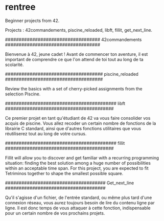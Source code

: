 # rentree

Beginner projects from 42.

Projects : 42commandements, piscine_reloaded, libft, fillit, get_next_line.

################################### 42commandements ###################################

Bienvenue à 42, jeune cadet ! Avant de commencer ton aventure, il est important de comprendre ce que l'on attend de toi tout au long de ta scolarité.

#################################### piscine_reloaded ####################################

Review the basics with a set of cherry-picked assignments from the selection Piscine.

######################################### libft ########################################

Ce premier projet en tant qu'étudiant de 42 va vous faire consolider vos acquis de piscine. Vous allez recoder un certain nombre de fonctions de la librairie C standard, ainsi que d'autres fonctions utilitaires que vous réutiliserez tout au long de votre cursus.

######################################### fillit ########################################

Fillit will allow you to discover and get familiar with a recurring programming situation: finding the best solution among a huge number of possibilities within an acceptable time span. For this project, you are expected to fit Tetriminos together to shape the smallest possible square.

##################################### Get_next_line #####################################

Qu'il s'agisse d'un fichier, de l'entrée standard, ou même plus tard d'une connexion réseau, vous aurez toujours besoin de lire du contenu ligne par ligne. Il est donc temps de vous attaquer à cette fonction, indispensable pour un certain nombre de vos prochains projets.
